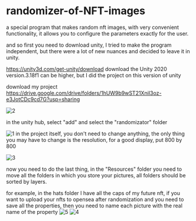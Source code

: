 # randomizer-of-NFT-images
a special program that makes random nft images, with very convenient functionality, it allows you to configure the parameters exactly for the user.

and so first you need to download unity, I tried to make the program independent, but there were a lot of new nuances and decided to leave it in unity.

https://unity3d.com/get-unity/download 
download the Unity 2020 version.3.18f1 can be higher, but I did the project on this version of unity

download my project   https://drive.google.com/drive/folders/1hUW9b9wST21XniI3oz-e3JotCDc9cd7G?usp=sharing

![2](https://user-images.githubusercontent.com/64871099/150959731-edc92a85-e077-428e-8374-f1adcac7aa5f.png)

in the unity hub, select "add" and select the "randomizator" folder

![1](https://user-images.githubusercontent.com/64871099/150960040-fcfbfb65-8d57-4c20-9157-796e2b3bed96.png)
in the project itself, you don't need to change anything, the only thing you may have to change is the resolution, for a good display, put 800 by 800

![3](https://user-images.githubusercontent.com/64871099/150960579-53887761-b948-4b37-a3a6-ace7ed67278a.png)

now you need to do the last thing, in the "Resources" folder you need to move all the folders in which you store your pictures, all folders should be sorted by layers.

for example, in the hats folder I have all the caps of my future nft, if you want to upload your nfts to opensea after randomization and you need to save all the properties, then you need to name each picture with the real name of the property
![5](https://user-images.githubusercontent.com/64871099/150962064-9b51c21d-01ca-4f10-aa3b-bb08158cfeef.png)
![4](https://user-images.githubusercontent.com/64871099/150962131-bba561a8-48ee-4d5e-bdb0-015ed9d0b5b0.png)
